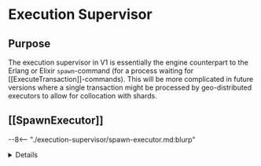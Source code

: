 # Execution Supervisor

## Purpose

The execution supervisor in V1 is essentially the engine counterpart
to the Erlang or Elixir `spawn`-command
(for a process waiting for [[ExecuteTransaction]]-commands).
This will be more complicated in future versions
where a single transaction might be processed
by geo-distributed executors to allow for collocation with shards.


## [[SpawnExecutor]]

--8<-- "./execution-supervisor/spawn-executor.md:blurp"
<details>
    <summary>Details</summary>
--8<-- "./execution-supervisor/spawn-executor.md:details"
</details>
